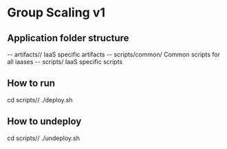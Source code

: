 Group Scaling v1
================

Application folder structure
----------------------------
-- artifacts/<iaas>/ IaaS specific artifacts
-- scripts/common/ Common scripts for all iaases
-- scripts/<iaas> IaaS specific scripts

How to run
----------
cd scripts/<iaas>/
./deploy.sh

How to undeploy
---------------
cd scripts/<iaas>/
./undeploy.sh